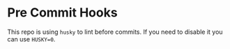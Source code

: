 # Pre Commit Hooks

This repo is using `husky` to lint before commits. If you need to disable it you can use `HUSKY=0`.